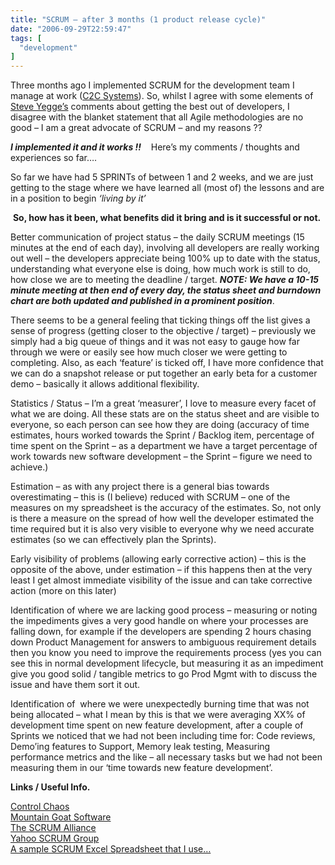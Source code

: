 ```yaml
---
title: "SCRUM – after 3 months (1 product release cycle)"
date: "2006-09-29T22:59:47"
tags: [
  "development"
]
---
```

Three months ago I implemented SCRUM for the development team I manage at work ([C2C Systems](http://www.c2c.com/)). So, whilst I agree with some elements of [Steve Yegge’s](http://steve-yegge.blogspot.com/2006/09/good-agile-bad-agile_27.html) comments about getting the best out of developers, I disagree with the blanket statement that all Agile methodologies are no good – I am a great advocate of SCRUM – and my reasons ??

***I implemented it and it works !!***    Here’s my comments / thoughts and experiences so far….

So far we have had 5 SPRINTs of between 1 and 2 weeks, and we are just getting to the stage where we have learned all (most of) the lessons and are in a position to begin *‘living by it’*

 **So, how has it been, what benefits did it bring and is it successful or not.**

Better communication of project status – the daily SCRUM meetings (15 minutes at the end of each day), involving all developers are really working out well – the developers appreciate being 100% up to date with the status, understanding what everyone else is doing, how much work is still to do, how close we are to meeting the deadline / target. ***NOTE: We have a 10-15 minute meeting at then end of every day, the status sheet and burndown chart are both updated and published in a prominent position***.

There seems to be a general feeling that ticking things off the list gives a sense of progress (getting closer to the objective / target) – previously we simply had a big queue of things and it was not easy to gauge how far through we were or easily see how much closer we were getting to completing. Also, as each ‘feature’ is ticked off, I have more confidence that we can do a snapshot release or put together an early beta for a customer demo – basically it allows additional flexibility.

Statistics / Status – I’m a great ‘measurer’, I love to measure every facet of what we are doing. All these stats are on the status sheet and are visible to everyone, so each person can see how they are doing (accuracy of time estimates, hours worked towards the Sprint / Backlog item, percentage of time spent on the Sprint – as a department we have a target percentage of work towards new software development – the Sprint – figure we need to achieve.)

Estimation – as with any project there is a general bias towards overestimating – this is (I believe) reduced with SCRUM – one of the measures on my spreadsheet is the accuracy of the estimates. So, not only is there a measure on the spread of how well the developer estimated the time required but it is also very visible to everyone why we need accurate estimates (so we can effectively plan the Sprints).

Early visibility of problems (allowing early corrective action) – this is the opposite of the above, under estimation – if this happens then at the very least I get almost immediate visibility of the issue and can take corrective action (more on this later)

Identification of where we are lacking good process – measuring or noting the impediments gives a very good handle on where your processes are falling down, for example if the developers are spending 2 hours chasing down Product Management for answers to ambiguous requirement details then you know you need to improve the requirements process (yes you can see this in normal development lifecycle, but measuring it as an impediment give you good solid / tangible metrics to go Prod Mgmt with to discuss the issue and have them sort it out.

Identification of  where we were unexpectedly burning time that was not being allocated – what I mean by this is that we were averaging XX% of development time spent on new feature development, after a couple of Sprints we noticed that we had not been including time for: Code reviews, Demo’ing features to Support, Memory leak testing, Measuring performance metrics and the like – all necessary tasks but we had not been measuring them in our ‘time towards new feature development’.

**Links / Useful Info.**

[Control Chaos](http://www.controlchaos.com/)  
[Mountain Goat Software](http://mountaingoatsoftware.com/scrum/)  
[The SCRUM Alliance](http://www.scrumalliance.org/)  
[Yahoo SCRUM Group](http://groups.yahoo.com/group/scrumdevelopment/)  
[A sample SCRUM Excel Spreadsheet that I use…](https://kapie.com/content/binary/Blank_SCRUM_Sheet.xls)